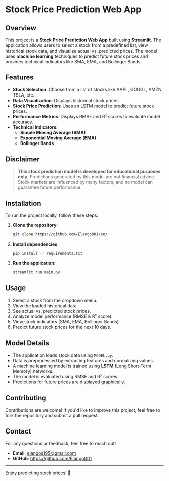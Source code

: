 # Stock Price Prediction Web App

## Overview
This project is a **Stock Price Prediction Web App** built using **Streamlit**. The application allows users to select a stock from a predefined list, view historical stock data, and visualize actual vs. predicted prices. The model uses **machine learning** techniques to predict future stock prices and provides technical indicators like SMA, EMA, and Bollinger Bands.

## Features
- **Stock Selection**: Choose from a list of stocks like AAPL, GOOGL, AMZN, TSLA, etc.
- **Data Visualization**: Displays historical stock prices.
- **Stock Price Prediction**: Uses an LSTM model to predict future stock prices.
- **Performance Metrics**: Displays RMSE and R² scores to evaluate model accuracy.
- **Technical Indicators**:
  - **Simple Moving Average (SMA)**
  - **Exponential Moving Average (EMA)**
  - **Bollinger Bands**

## Disclaimer
> **This stock prediction model is developed for educational purposes only.**
> Predictions generated by this model are not financial advice. Stock markets are influenced by many factors, and no model can guarantee future performance.

## Installation
To run the project locally, follow these steps:

1. **Clone the repository**:
   ```bash
   git clone https://github.com/Elango001/sm/
   ```

2. **Install dependencies**:
   ```bash
   pip install -r requirements.txt
   ```

3. **Run the application**:
   ```bash
   streamlit run main.py
   ```

## Usage
1. Select a stock from the dropdown menu.
2. View the loaded historical data.
3. See actual vs. predicted stock prices.
4. Analyze model performance (RMSE & R² score).
5. View stock indicators (SMA, EMA, Bollinger Bands).
6. Predict future stock prices for the next 10 days.

## Model Details
- The application loads stock data using `MODEL.py`.
- Data is preprocessed by extracting features and normalizing values.
- A machine learning model is trained using **LSTM** (Long Short-Term Memory) networks.
- The model is evaluated using RMSE and R² scores.
- Predictions for future prices are displayed graphically.

## Contributing
Contributions are welcome! If you'd like to improve this project, feel free to fork the repository and submit a pull request.

## Contact
For any questions or feedback, feel free to reach out!

- **Email**: elangos195@gmail.com
- **GitHub**: https://github.com/Elango001

---

Enjoy predicting stock prices! 🚀

